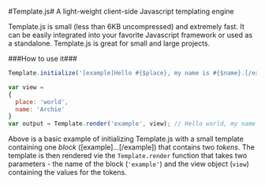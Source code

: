 #Template.js#
A light-weight client-side Javascript templating engine

Template.js is small (less than 6KB uncompressed) and extremely fast. It can be easily integrated into your favorite Javascript framework or used as a standalone. Template.js is great for small and large projects.


###How to use it###
```javascript
Template.initialize('[example]Hello #{$place}, my name is #{$name}.[/example]');

var view = 
{
  place: 'world',
  name: 'Archie'
}
var output = Template.render('example', view); // Hello world, my name is Archie.
```

Above is a basic example of initializing Template.js with a small template containing one *block* ([example]...[/example]) that contains two *tokens*. The template is then rendered vie the `Template.render` function that takes two parameters - the name of the block (`'example'`) and the view object (`view`) containing the values for the tokens.
